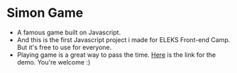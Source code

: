 # Simon Game
* A famous game built on Javascript. 
* And this is the first Javascript project i made for ELEKS Front-end Camp. But it's free to use for everyone.
* Playing game is a great way to pass the time. [Here]() is the link for the demo. You're welcome :)
